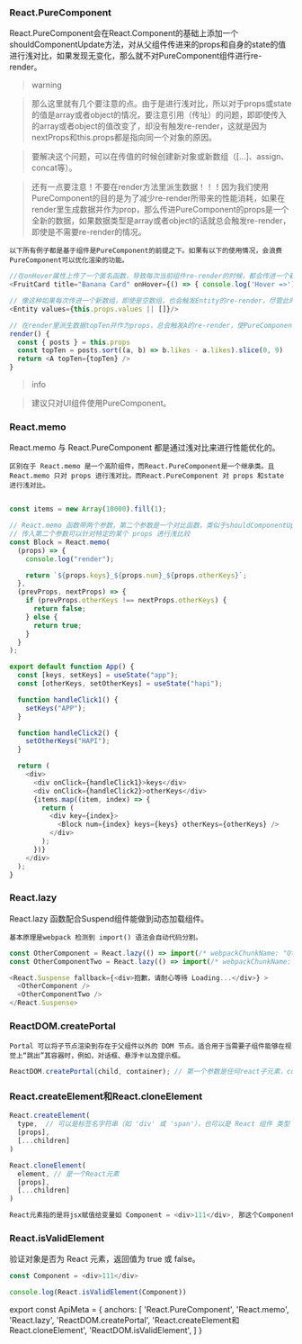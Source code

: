 ### React.PureComponent

React.PureComponent会在React.Component的基础上添加一个shouldComponentUpdate方法，对从父组件传进来的props和自身的state的值进行浅对比，如果发现无变化，那么就不对PureComponent组件进行re-render。

> warning

> 那么这里就有几个要注意的点。由于是进行浅对比，所以对于props或state的值是array或者object的情况，要注意引用（传址）的问题，即即使传入的array或者object的值改变了，却没有触发re-render，这就是因为nextProps和this.props都是指向同一个对象的原因。

> 要解决这个问题，可以在传值的时候创建新对象或新数组（[...]、assign、concat等）。

> 还有一点要注意！不要在render方法里派生数据！！！因为我们使用PureComponent的目的是为了减少re-render所带来的性能消耗，如果在render里生成数据并作为prop，那么传进PureComponent的props是一个全新的数据，如果数据类型是array或者object的话就总会触发re-render，即使是不需要re-render的情况。

`以下所有例子都是基于组件是PureComponent的前提之下。如果有以下的使用情况，会浪费PureComponent可以优化渲染的功能。`

``` js
//在onHover属性上传了一个匿名函数，导致每次当前组件re-render的时候，都会传进一个新的函数对象给FruitCard，导致FruitCard触发re-render，尽管此时FruitCard并不需要re-render。
<FruitCard title="Banana Card" onHover={() => { console.log('Hover =>') }} /> 
```

``` js
// 像这种如果每次传进一个新数组，即使是空数组，也会触发Entity的re-render，尽管此时并不需要re-render
<Entity values={this.props.values || []}/> 
```

``` js
// 在render里派生数据topTen并作为props，总会触发A的re-render，使PureComponent的作用失效。
render() {
  const { posts } = this.props
  const topTen = posts.sort((a, b) => b.likes - a.likes).slice(0, 9)
  return <A topTen={topTen} />
}
```

> info

> 建议只对UI组件使用PureComponent。

### React.memo

React.memo 与 React.PureComponent 都是通过浅对比来进行性能优化的。

`区别在于 React.memo 是一个高阶组件，而React.PureComponent是一个继承类。且 React.memo 只对 props 进行浅对比，而React.PureComponent 对 props 和state 进行浅对比。`

``` js

const items = new Array(10000).fill(1);

// React.memo 函数带两个参数，第二个参数是一个对比函数，类似于shouldComponentUpdate，只是当两比较值不相等的时候返回false，相等的时候返回true
// 传入第二个参数可以针对特定的某个 props 进行浅比较
const Block = React.memo(
  (props) => {
    console.log("render");

    return `${props.keys}_${props.num}_${props.otherKeys}`;
  },
  (prevProps, nextProps) => {
    if (prevProps.otherKeys !== nextProps.otherKeys) {
      return false;
    } else {
      return true;
    }
  }
);

export default function App() {
  const [keys, setKeys] = useState("app");
  const [otherKeys, setOtherKeys] = useState("hapi");

  function handleClick1() {
    setKeys("APP");
  }

  function handleClick2() {
    setOtherKeys("HAPI");
  }

  return (
    <div>
      <div onClick={handleClick1}>keys</div>
      <div onClick={handleClick2}>otherKeys</div>
      {items.map((item, index) => {
        return (
          <div key={index}>
            <Block num={index} keys={keys} otherKeys={otherKeys} />
          </div>
        );
      })}
    </div>
  );
}
```

### React.lazy

React.lazy 函数配合Suspend组件能做到动态加载组件。

`基本原理是webpack 检测到 import() 语法会自动代码分割。`

``` js
const OtherComponent = React.lazy(() => import(/* webpackChunkName: "OtherComponent" */'./OtherComponent'));
const OtherComponentTwo = React.lazy(() => import(/* webpackChunkName: "OtherComponentTwo" */'./OtherComponentTwo'));

<React.Suspense fallback={<div>抱歉，请耐心等待 Loading...</div>} >
  <OtherComponent />
  <OtherComponentTwo />
</React.Suspense>
```

### ReactDOM.createPortal

`Portal 可以将子节点渲染到存在于父组件以外的 DOM 节点。适合用于当需要子组件能够在视觉上“跳出”其容器时，例如，对话框、悬浮卡以及提示框。`

``` js
ReactDOM.createPortal(child, container); // 第一个参数是任何react子元素，container是一个DOM容器元素实例
```

### React.createElement和React.cloneElement

``` js
React.createElement(
  type,  // 可以是标签名字符串（如 'div' 或 'span'），也可以是 React 组件 类型 （class 组件或函数组件），或是 React fragment 类型。
  [props],
  [...children]
)

React.cloneElement(
  element, // 是一个React元素
  [props],
  [...children]
)

React元素指的是将jsx赋值给变量如 Component = <div>111</div>, 那这个Component就是一个React元素
```

### React.isValidElement

验证对象是否为 React 元素，返回值为 true 或 false。

``` js
const Component = <div>111</div>

console.log(React.isValidElement(Component))
```






export const ApiMeta = {
  anchors: [
    'React.PureComponent',
    'React.memo',
    'React.lazy',
    'ReactDOM.createPortal',
    'React.createElement和React.cloneElement',
    'ReactDOM.isValidElement',
  ]
}